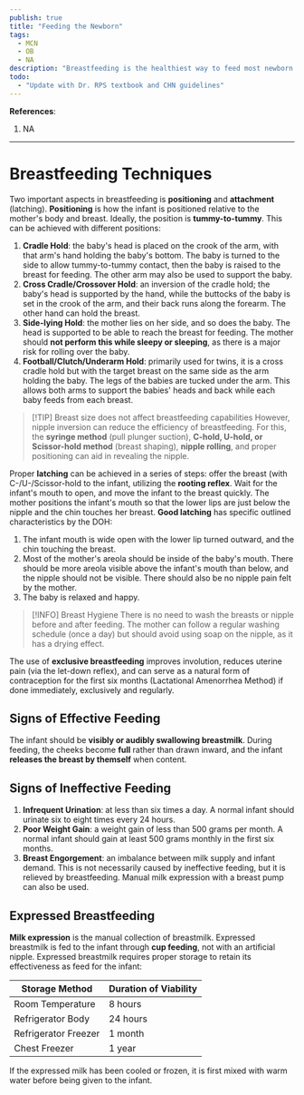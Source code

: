 ```yaml
---
publish: true
title: "Feeding the Newborn"
tags:
  - MCN
  - OB
  - NA
description: "Breastfeeding is the healthiest way to feed most newborn babies during the first 6 months, and along with other foods, for 2 years or more."
todo:
  - "Update with Dr. RPS textbook and CHN guidelines"
---
```

**References**:
1. NA

___

# Breastfeeding Techniques
Two important aspects in breastfeeding is **positioning** and **attachment** (latching). **Positioning** is how the infant is positioned relative to the mother's body and breast. Ideally, the position is **tummy-to-tummy**. This can be achieved with different positions:
1. **Cradle Hold**: the baby's head is placed on the crook of the arm, with that arm's hand holding the baby's bottom. The baby is turned to the side to allow tummy-to-tummy contact, then the baby is raised to the breast for feeding. The other arm may also be used to support the baby.
2. **Cross Cradle/Crossover Hold**: an inversion of the cradle hold; the baby's head is supported by the hand, while the buttocks of the baby is set in the crook of the arm, and their back runs along the forearm. The other hand can hold the breast.
3. **Side-lying Hold**: the mother lies on her side, and so does the baby. The head is supported to be able to reach the breast for feeding. The mother should **not perform this while sleepy or sleeping**, as there is a major risk for rolling over the baby.
4. **Football/Clutch/Underarm Hold**: primarily used for twins, it is a cross cradle hold but with the target breast on the same side as the arm holding the baby. The legs of the babies are tucked under the arm. This allows both arms to support the babies' heads and back while each baby feeds from each breast.

>[!TIP] Breast size does not affect breastfeeding capabilities
>However, nipple inversion can reduce the efficiency of breastfeeding. For this, the **syringe method** (pull plunger suction), **C-hold, U-hold, or Scissor-hold method** (breast shaping), **nipple rolling**, and proper positioning can aid in revealing the nipple.

Proper **latching** can be achieved in a series of steps: offer the breast (with C-/U-/Scissor-hold to the infant, utilizing the **rooting reflex**. Wait for the infant's mouth to open, and move the infant to the breast quickly. The mother positions the infant's mouth so that the lower lips are just below the nipple and the chin touches her breast. **Good latching** has specific outlined characteristics by the DOH:
1. The infant mouth is wide open with the lower lip turned outward, and the chin touching the breast.
2. Most of the mother's areola should be inside of the baby's mouth. There should be more areola visible above the infant's mouth than below, and the nipple should not be visible. There should also be no nipple pain felt by the mother.
3. The baby is relaxed and happy.

>[!INFO] Breast Hygiene
>There is no need to wash the breasts or nipple before and after feeding. The mother can follow a regular washing schedule (once a day) but should avoid using soap on the nipple, as it has a drying effect.

The use of **exclusive breastfeeding** improves involution, reduces uterine pain (via the let-down reflex), and can serve as a natural form of contraception for the first six months (Lactational Amenorrhea Method) if done immediately, exclusively and regularly.
## Signs of Effective Feeding
The infant should be **visibly or audibly swallowing breastmilk**. During feeding, the cheeks become **full** rather than drawn inward, and the infant **releases the breast by themself** when content.
## Signs of Ineffective Feeding
1. **Infrequent Urination**: at less than six times a day. A normal infant should urinate six to eight times every 24 hours.
2. **Poor Weight Gain**: a weight gain of less than 500 grams per month. A normal infant should gain at least 500 grams monthly in the first six months.
3. **Breast Engorgement**: an imbalance between milk supply and infant demand. This is not necessarily caused by ineffective feeding, but it is relieved by breastfeeding. Manual milk expression with a breast pump can also be used.
## Expressed Breastfeeding
**Milk expression** is the manual collection of breastmilk. Expressed breastmilk is fed to the infant through **cup feeding**, not with an artificial nipple. Expressed breastmilk requires proper storage to retain its effectiveness as feed for the infant:

| Storage Method       | Duration of Viability |
| -------------------- | --------------------- |
| Room Temperature     | 8 hours               |
| Refrigerator Body    | 24 hours              |
| Refrigerator Freezer | 1 month               |
| Chest Freezer        | 1 year                |

If the expressed milk has been cooled or frozen, it is first mixed with warm water before being given to the infant.
